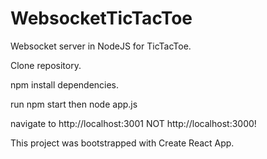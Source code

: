 # WebsocketTicTacToe

Websocket server in NodeJS for TicTacToe.

Clone repository.

npm install dependencies.

run npm start then node app.js

navigate to http://localhost:3001 NOT http://localhost:3000!


This project was bootstrapped with Create React App.
